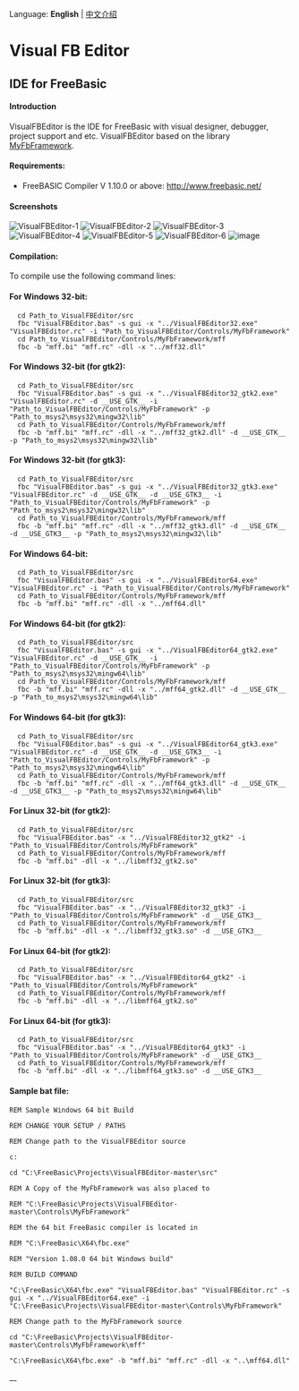 Language: <b>English</b> | <a href="README_CN.md">中文介绍</a>
# Visual FB Editor
## IDE for FreeBasic

#### Introduction
VisualFBEditor is the IDE for FreeBasic with visual designer, debugger, project support and etc. VisualFBEditor based on the library <a href="https://github.com/XusinboyBekchanov/Controls/MyFbFramework">MyFbFramework</a>.

#### Requirements:

* FreeBASIC Compiler V 1.10.0 or above: http://www.freebasic.net/

#### Screenshots
![VisualFBEditor-1](https://user-images.githubusercontent.com/35757455/197079538-16cc5d7d-150e-46f1-b673-f9fe7352ad17.png)
![VisualFBEditor-2](https://user-images.githubusercontent.com/35757455/197079581-596100e9-86be-4469-8aae-104309845b2c.png)
![VisualFBEditor-3](https://user-images.githubusercontent.com/35757455/197079617-4c4d6902-3809-40da-a746-46bcdf993a75.png)
![VisualFBEditor-4](https://user-images.githubusercontent.com/35757455/197079674-2a2a685e-2403-4b8b-9b3b-95c4cc8bf5dc.png)
![VisualFBEditor-5](https://user-images.githubusercontent.com/35757455/197079706-5419cc84-db93-48b2-93f9-456db2414956.png)
![VisualFBEditor-6](https://user-images.githubusercontent.com/35757455/197079725-a88431cb-34e7-4a75-be8f-cd7f3f845ce5.png)
![image](https://github.com/XusinboyBekchanov/VisualFBEditor/assets/32607344/f98ffda9-88be-4e67-8074-1b58b24ae151)

#### Compilation:

To compile use the following command lines:

#### For Windows 32-bit:
```shell
  cd Path_to_VisualFBEditor/src
  fbc "VisualFBEditor.bas" -s gui -x "../VisualFBEditor32.exe" "VisualFBEditor.rc" -i "Path_to_VisualFBEditor/Controls/MyFbFramework"
  cd Path_to_VisualFBEditor/Controls/MyFbFramework/mff
  fbc -b "mff.bi" "mff.rc" -dll -x "../mff32.dll"
```
#### For Windows 32-bit (for gtk2):
```shell
  cd Path_to_VisualFBEditor/src
  fbc "VisualFBEditor.bas" -s gui -x "../VisualFBEditor32_gtk2.exe" "VisualFBEditor.rc" -d __USE_GTK__ -i "Path_to_VisualFBEditor/Controls/MyFbFramework" -p "Path_to_msys2\msys32\mingw32\lib"
  cd Path_to_VisualFBEditor/Controls/MyFbFramework/mff
  fbc -b "mff.bi" "mff.rc" -dll -x "../mff32_gtk2.dll" -d __USE_GTK__ -p "Path_to_msys2\msys32\mingw32\lib"
```
#### For Windows 32-bit (for gtk3):
```shell
  cd Path_to_VisualFBEditor/src
  fbc "VisualFBEditor.bas" -s gui -x "../VisualFBEditor32_gtk3.exe" "VisualFBEditor.rc" -d __USE_GTK__ -d __USE_GTK3__ -i "Path_to_VisualFBEditor/Controls/MyFbFramework" -p "Path_to_msys2\msys32\mingw32\lib"
  cd Path_to_VisualFBEditor/Controls/MyFbFramework/mff
  fbc -b "mff.bi" "mff.rc" -dll -x "../mff32_gtk3.dll" -d __USE_GTK__ -d __USE_GTK3__ -p "Path_to_msys2\msys32\mingw32\lib"
```
#### For Windows 64-bit:
```shell
  cd Path_to_VisualFBEditor/src
  fbc "VisualFBEditor.bas" -s gui -x "../VisualFBEditor64.exe" "VisualFBEditor.rc" -i "Path_to_VisualFBEditor/Controls/MyFbFramework"
  cd Path_to_VisualFBEditor/Controls/MyFbFramework/mff
  fbc -b "mff.bi" "mff.rc" -dll -x "../mff64.dll"
```
#### For Windows 64-bit (for gtk2):
```shell
  cd Path_to_VisualFBEditor/src
  fbc "VisualFBEditor.bas" -s gui -x "../VisualFBEditor64_gtk2.exe" "VisualFBEditor.rc" -d __USE_GTK__ -i "Path_to_VisualFBEditor/Controls/MyFbFramework" -p "Path_to_msys2\msys32\mingw64\lib"
  cd Path_to_VisualFBEditor/Controls/MyFbFramework/mff
  fbc -b "mff.bi" "mff.rc" -dll -x "../mff64_gtk2.dll" -d __USE_GTK__ -p "Path_to_msys2\msys32\mingw64\lib"
```
#### For Windows 64-bit (for gtk3):
```shell
  cd Path_to_VisualFBEditor/src
  fbc "VisualFBEditor.bas" -s gui -x "../VisualFBEditor64_gtk3.exe" "VisualFBEditor.rc" -d __USE_GTK__ -d __USE_GTK3__ -i "Path_to_VisualFBEditor/Controls/MyFbFramework" -p "Path_to_msys2\msys32\mingw64\lib"
  cd Path_to_VisualFBEditor/Controls/MyFbFramework/mff
  fbc -b "mff.bi" "mff.rc" -dll -x "../mff64_gtk3.dll" -d __USE_GTK__ -d __USE_GTK3__ -p "Path_to_msys2\msys32\mingw64\lib"
```
#### For Linux 32-bit (for gtk2):
```shell
  cd Path_to_VisualFBEditor/src
  fbc "VisualFBEditor.bas" -x "../VisualFBEditor32_gtk2" -i "Path_to_VisualFBEditor/Controls/MyFbFramework"
  cd Path_to_VisualFBEditor/Controls/MyFbFramework/mff
  fbc -b "mff.bi" -dll -x "../libmff32_gtk2.so"
```
#### For Linux 32-bit (for gtk3):
```shell
  cd Path_to_VisualFBEditor/src
  fbc "VisualFBEditor.bas" -x "../VisualFBEditor32_gtk3" -i "Path_to_VisualFBEditor/Controls/MyFbFramework" -d __USE_GTK3__
  cd Path_to_VisualFBEditor/Controls/MyFbFramework/mff
  fbc -b "mff.bi" -dll -x "../libmff32_gtk3.so" -d __USE_GTK3__
```
#### For Linux 64-bit (for gtk2):
```shell
  cd Path_to_VisualFBEditor/src
  fbc "VisualFBEditor.bas" -x "../VisualFBEditor64_gtk2" -i "Path_to_VisualFBEditor/Controls/MyFbFramework"
  cd Path_to_VisualFBEditor/Controls/MyFbFramework/mff
  fbc -b "mff.bi" -dll -x "../libmff64_gtk2.so"
```
#### For Linux 64-bit (for gtk3):
```shell
  cd Path_to_VisualFBEditor/src
  fbc "VisualFBEditor.bas" -x "../VisualFBEditor64_gtk3" -i "Path_to_VisualFBEditor/Controls/MyFbFramework" -d __USE_GTK3__
  cd Path_to_VisualFBEditor/Controls/MyFbFramework/mff
  fbc -b "mff.bi" -dll -x "../libmff64_gtk3.so" -d __USE_GTK3__
```
#### Sample bat file:
```shell
REM Sample Windows 64 bit Build

REM CHANGE YOUR SETUP / PATHS

REM Change path to the VisualFBEditor source

c:

cd "C:\FreeBasic\Projects\VisualFBEditor-master\src"

REM A Copy of the MyFbFramework was also placed to

REM "C:\FreeBasic\Projects\VisualFBEditor-master\Controls\MyFbFramework"

REM the 64 bit FreeBasic compiler is located in

REM "C:\FreeBasic\X64\fbc.exe"

REM "Version 1.08.0 64 bit Windows build"

REM BUILD COMMAND

"C:\FreeBasic\X64\fbc.exe" "VisualFBEditor.bas" "VisualFBEditor.rc" -s gui -x "../VisualFBEditor64.exe" -i "C:\FreeBasic\Projects\VisualFBEditor-master\Controls\MyFbFramework"

REM Change path to the MyFbFramework source

cd "C:\FreeBasic\Projects\VisualFBEditor-master\Controls\MyFbFramework\mff"

"C:\FreeBasic\X64\fbc.exe" -b "mff.bi" "mff.rc" -dll -x "..\mff64.dll"
```
__
